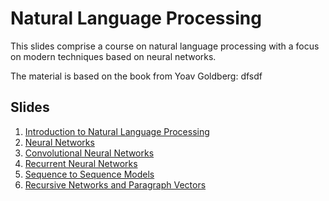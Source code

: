
# Natural Language Processing

This slides comprise a course on natural language processing with a focus on modern techniques based on neural networks. 

The material is based on the book from Yoav Goldberg: dfsdf

## Slides

1. [Introduction to Natural Language Processing](nlp/NLP-introduction.pdf)
2. [Neural Networks](nlp/NLP-neural.pdf)
3. [Convolutional Neural Networks](nlp/NLP-CNN.pdf)
4. [Recurrent Neural Networks](nlp/NLP-RNN.pdf) 
5. [Sequence to Sequence Models](nlp/NLP-seq2seq.pdf)
6. [Recursive Networks and Paragraph Vectors](nlp/NLP-recursive.pdf) 


